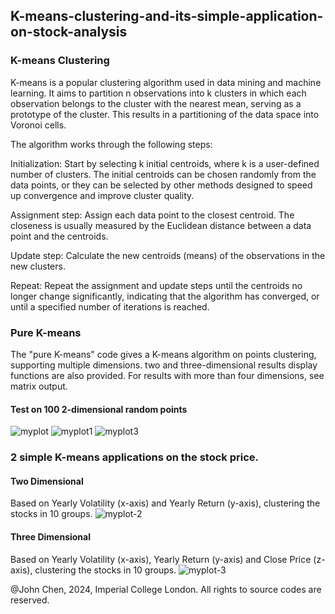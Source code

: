 ## K-means-clustering-and-its-simple-application-on-stock-analysis

### K-means Clustering

K-means is a popular clustering algorithm used in data mining and machine learning. It aims to partition n observations into k clusters in which each observation belongs to the cluster with the nearest mean, serving as a prototype of the cluster. This results in a partitioning of the data space into Voronoi cells.

The algorithm works through the following steps:

Initialization: Start by selecting k initial centroids, where k is a user-defined number of clusters. The initial centroids can be chosen randomly from the data points, or they can be selected by other methods designed to speed up convergence and improve cluster quality.

Assignment step: Assign each data point to the closest centroid. The closeness is usually measured by the Euclidean distance between a data point and the centroids.

Update step: Calculate the new centroids (means) of the observations in the new clusters.

Repeat: Repeat the assignment and update steps until the centroids no longer change significantly, indicating that the algorithm has converged, or until a specified number of iterations is reached.

### Pure K-means

The "pure K-means" code gives a K-means algorithm on points clustering, supporting multiple dimensions.
two and three-dimensional results display functions are also provided. For results with more than four dimensions, see matrix output.

#### Test on 100 2-dimensional random points
![myplot](https://github.com/ANewGitHuber/K-means-clustering-and-its-simple-application-on-stock-analysis/assets/88078123/4f43cc13-265a-4fff-bbab-174165259d56)
![myplot1](https://github.com/ANewGitHuber/K-means-clustering-and-its-simple-application-on-stock-analysis/assets/88078123/ed5d9fcf-cf7b-49ed-bbdd-fe06316b043c)
![myplot3](https://github.com/ANewGitHuber/K-means-clustering-and-its-simple-application-on-stock-analysis/assets/88078123/b54185db-db80-4406-9fb4-3191a2617f7f)


### 2 simple K-means applications on the stock price.

#### Two Dimensional
Based on Yearly Volatility (x-axis) and Yearly Return (y-axis), clustering the stocks in 10 groups.
![myplot-2](https://github.com/ANewGitHuber/K-means-clustering-and-its-simple-application-on-stock-analysis/assets/88078123/7b330052-f6e5-4e4a-b59d-2e7c4c2ff6b6)

#### Three Dimensional
Based on Yearly Volatility (x-axis), Yearly Return (y-axis) and Close Price (z-axis), clustering the stocks in 10 groups.
![myplot-3](https://github.com/ANewGitHuber/K-means-clustering-and-its-simple-application-on-stock-analysis/assets/88078123/7e703d2f-f39e-4ee5-8bab-bc39468dec69)

@John Chen, 2024, Imperial College London. All rights to source codes are reserved.
